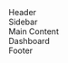 <!DOCTYPE html>
<html lang="en">
<head>
    <meta charset="UTF-8">
    <meta name="viewport" content="width=device-width, initial-scale=1.0">
    <title>Document</title>
    <link rel="stylesheet" href="output.css">
</head>
<body class="align-centre">
    <table class="border-2 border-separate w-full table-auto">
        </table>
        <div class="grid grid-cols-[5cm_15cm_5cm] gap-1.5 border-2 p-2">
            <div class="col-start-1 col-end-4 bg-amber-300 h-10 border-2 text-center">Header</div>
            <div class=" bg-green-300 h-100 border-2 text-center">Sidebar</div>
            <div class=" bg-pink-300 h-100 border-2 text-center">Main Content</div>
            <div class=" bg-blue-300 h-100 border-2 text-center">Dashboard</div>
            <div class="col-start-1 col-end-4 bg-amber-300 h-10 border-2 text-center">Footer</div>
        </div>
</body>
</html>
